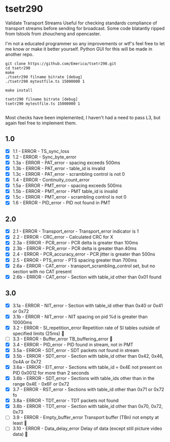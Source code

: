 # tsetr290 #

Validate Transport Streams
Useful for checking standards compliance of transport streams before sending for broadcast.
Some code blatantly ripped from tstools from zhoucheng and opencaster.

I'm not a educated programmer so any improvements or wtf's feel free to let me know or make it better yourself.
Python GUI for this will be made in another repo.



```
git clone https://github.com/Emerica/tsetr290.git
cd tsetr290
make
./tsetr290 filname bitrate [debug]
./tsetr290 mytestfile.ts 15000000 1

make install

tsetr290 filname bitrate [debug]
tsetr290 mytestfile.ts 15000000 1


```


Most checks have been implemented, I haven't had a need to pass L3, but again feel free to implement them.



## 1.0 ##
- [x] 1.1  - ERROR - TS_sync_loss
- [x] 1.2  - ERROR - Sync_byte_error
- [x] 1.3a - ERROR - PAT_error - spacing exceeds 500ms
- [x] 1.3b - ERROR - PAT_error - table_id is invalid
- [x] 1.3c - ERROR - PAT_error - scrambling control is not 0
- [x] 1.4  - ERROR - Continuity_count_error
- [x] 1.5a - ERROR - PMT_error - spacing exceeds 500ms
- [x] 1.5b - ERROR - PMT_error - PMT table_id is invalid
- [x] 1.5c - ERROR - PMT_error - scrambling control is not 0
- [x] 1.6  - ERROR - PID_error - PID not found in PMT

## 2.0 ##
- [x] 2.1  - ERROR - Transport_error - Transport_error indicator is 1
- [x] 2.2  - ERROR - CRC_error - Calculated CRC for X
- [x] 2.3a - ERROR - PCR_error - PCR delta is greater than 100ms
- [x] 2.3b - ERROR - PCR_error - PCR delta is greater than 40ms
- [x] 2.4  - ERROR - PCR_accuracy_error - PCR jitter is greater than 500ns
- [x] 2.5  - ERROR - PTS_error - PTS spacing greater than 700ms
- [x] 2.6a - ERROR - CAT_error - transport_scrambling_control set, but no section with no CAT present
- [x] 2.6b - ERROR - CAT_error - Section with table_id other than 0x01 found

## 3.0 ##
- [x] 3.1a - ERROR - NIT_error -  Section with table_id other than 0x40 or 0x41 or 0x72
- [x] 3.1b - ERROR - NIT_error - NIT spacing on pid %d is greater than 10000ms
- [x] 3.2  - ERROR - SI_repetition_error Repetition rate of SI tables outside of specified limits (25ms) :construction:
- [ ] 3.3  - ERROR - Buffer_error TB_buffering_error :construction:
- [x] 3.4  - ERROR - PID_error - PID found in stream, not in PMT
- [x] 3.5a - ERROR - SDT_error - SDT packets not found in stream
- [x] 3.5b - ERROR - SDT_error -  Section with table_id other than 0x42, 0x46, 0x4A or 0x72
- [x] 3.6a - ERROR - EIT_error - Sections with table_id = 0x4E not present on PID 0x0012 for more than 2 seconds
- [x] 3.6b - ERROR - SDT_error -  Sections with table_ids other than in the range 0x4E - 0x6F or 0x72
- [x] 3.7  - ERROR - RST_error -  Sections with table_id other than 0x71 or 0x72 fo
- [x] 3.8a - ERROR - TDT_error - TDT packets not found
- [x] 3.8b - ERROR - TDT_error -  Section with table_id other than 0x70, 0x72, 0x73
- [ ] 3.9  - ERROR - Empty_buffer_error Transport buffer (TBn) not empty at least :construction:
- [ ] 3.10 - ERROR - Data_delay_error Delay of data (except still picture video data) :construction:
